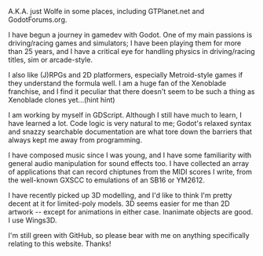 A.K.A. just Wolfe in some places, including GTPlanet.net and GodotForums.org.

I have begun a journey in gamedev with Godot. One of my main passions is driving/racing games and simulators; I have been playing them for more than 25 years,
and I have a critical eye for handling physics in driving/racing titles, sim or arcade-style.

I also like (J)RPGs and 2D platformers, especially
Metroid-style games if they understand the formula well. I am a huge fan of the Xenoblade franchise, and I find it peculiar that there doesn't seem to be
such a thing as Xenoblade clones yet...(hint hint)

I am working by myself in GDScript. Although I still have much to learn, I have learned a lot. Code logic is very natural to me;
Godot's relaxed syntax and snazzy searchable documentation are what tore down the barriers that always kept me away from programming.

I have composed music since I was young, and I have some familiarity with general audio manipulation for sound effects too. I have collected an array of
applications that can record chiptunes from the MIDI scores I write, from the well-known GXSCC to emulations of an SB16 or YM2612.

I have recently picked up 3D modelling, and I'd like to think I'm pretty decent at it for limited-poly models. 3D seems easier for me than
2D artwork -- except for animations in either case. Inanimate objects are good. I use Wings3D.

I'm still green with GitHub, so please bear with me on anything specifically relating to this website. Thanks!
